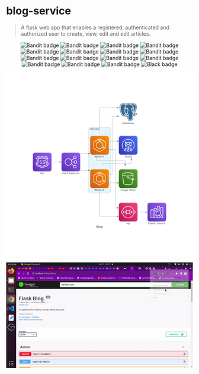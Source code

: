 # blog-service

> A flask web app that enables a registered, authenticated and authorized user to create, view, edit and edit articles. 

<p align="center">
  <img title="Bandit badge" alt="Bandit badge" src="https://github.com/twyle/blog-service/actions/workflows/feature-development-workflow.yml/badge.svg" />
  <img title="Bandit badge" alt="Bandit badge" src="https://github.com/twyle/blog-service/actions/workflows/development-workflow.yml/badge.svg" />
  <img title="Bandit badge" alt="Bandit badge" src="https://github.com/twyle/blog-service/actions/workflows/staging-workflow.yml/badge.svg" />
  <img title="Bandit badge" alt="Bandit badge" src="https://github.com/twyle/blog-service/actions/workflows/release-workflow.yml/badge.svg" />
  <img title="Bandit badge" alt="Bandit badge" src="https://github.com/twyle/blog-service/actions/workflows/production-workflow.yml/badge.svg" />
  <img title="Bandit badge" alt="Bandit badge" src="https://img.shields.io/badge/security-bandit-yellow.svg" />
  <img title="Bandit badge" alt="Bandit badge" src="https://img.shields.io/badge/%20imports-isort-%231674b1?style=flat&labelColor=ef8336" />
  <img title="Bandit badge" alt="Bandit badge" src="https://img.shields.io/badge/Made%20with- Python-1f425f.svg" />
  <img title="Bandit badge" alt="Bandit badge" src="https://img.shields.io/github/license/Naereen/StrapDown.js.svg" />
  <img title="Bandit badge" alt="Bandit badge" src="https://img.shields.io/badge/Medium-12100E?style=flat&logo=medium&logoColor=white" />
  <img title="Bandit badge" alt="Bandit badge" src="https://img.shields.io/badge/github%20actions-%232671E5.svg?style=flat&logo=githubactions&logoColor=white" />
  <img title="Bandit badge" alt="Bandit badge" src="https://img.shields.io/badge/flask-%23000.svg?style=flat&logo=flask&logoColor=white" />
  <img title="Bandit badge" alt="Bandit badge" src="https://img.shields.io/badge/Visual%20Studio%20Code-0078d7.svg?style=flat&logo=visual-studio-code&logoColor=white" />
  <img title="Bandit badge" alt="Bandit badge" src="https://img.shields.io/badge/Ubuntu-E95420?style=flat&logo=ubuntu&logoColor=white" />
  <img title="Bandit badge" alt="Bandit badge" src="https://img.shields.io/badge/gunicorn-%298729.svg?style=flat&logo=gunicorn&logoColor=white" />
  <img title="Black badge" alt="Black badge" src="https://img.shields.io/badge/code%20style-black-000000.svg" />
</p>

![](assets/images/blog.png)

<a href="http://www.youtube.com/watch?feature=player_embedded&v=jl3b4eLKiP8" target="_blank">
 <img src="assets/videos/blog-service.gif" />
</a>
